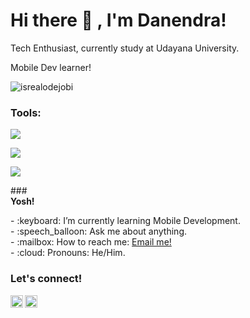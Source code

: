 # <summary><strong>Hi there :wave: , I'm Danendra!</strong></summary>
Tech Enthusiast, currently study at Udayana University.

Mobile Dev learner!
<p align="left"> <img src="https://komarev.com/ghpvc/?username=goonesmile&label=Profile%20views&color=0e75b6&style=flat" alt="isrealodejobi" />
</p>

### <summary><strong>Tools:</strong></summary>
<p>
    <img src="https://img.shields.io/badge/Text%20Editor-Visual%20Studio%20Code-blue?&logo=visual%20studio%20code&logoColor=blue" />
</p>
<p>
  <img src="https://img.shields.io/badge/Android%20Dev%20App-Android_Studio-blue%3Flogo%3Dandroid_studio%26logocolor%3Dblue?logo=Android%20Studio"/>
</p>
<p>
  <img src="https://img.shields.io/badge/IOS%20Dev%20App-XCode-blue?logo=Xcode"/>
</p>
### <summary><strong>Yosh!</strong></summary>
<p>
    - :keyboard: I’m currently learning Mobile Development. </br>
    - :speech_balloon: Ask me about anything.</br>
    - :mailbox: How to reach me: <a href="mailto:danendracool08@gmail.com">Email me!</a>  </br>
    - :cloud: Pronouns: He/Him. </br>
<p>
 
### <summary><strong>Let's connect!</strong></summary>
<a href="https://www.instagram.com/danendra.syh?igsh=d3h1NTB4dXdyYXk4&utm_source=qr" Instagram>
  <img align="left" alt="Danendra's Instagram" width="20px" src="https://simpleicons.now.sh/instagram/495f7e" />
</a>
<a href="https://www.linkedin.com/in/danendra-darmawansyah-62ab82241" Linkedin>
  <img align="left" alt="Danendra's Linkedin" width="20px" src="https://simpleicons.now.sh/linkedin/495f7e" />
</a>
